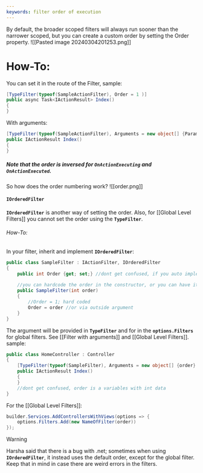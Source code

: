 ```yaml
---
keywords: filter order of execution
---
```

By default, the broader scoped filters will always run sooner than the narrower scoped, but you can create a custom order by setting the Order property.
![[Pasted image 20240304201253.png]]
# How-To:
You can set it in the route of the Filter, sample:
```c#
[TypeFilter(typeof(SampleActionFilter), Order = 1 )]
public async Task<IActionResult> Index()
{
}
```
With arguments:
```c#
[TypeFilter(typeof(SampleActionFilter), Arguments = new object[] {Parameter1, Parameter2}, Order = 1 )]
public IActionResult Index()
{
}
```
##### Note that the order is inversed for **`OnActionExecuting`** and **`OnActionExecuted`**.
So how does the order numbering work?
![[order.png]]
#### `IOrderedFilter`
**`IOrderedFilter`** is another way of setting the order. Also, for [[Global Level Filters]] you cannot set the order using the **`TypeFilter`**.
###### How-To:
In your filter, inherit and implement **`IOrderedFilter`**:
```c#
public class SampleFilter : IActionFilter, IOrderedFilter
{
	public int Order {get; set;} //dont get confused, if you auto implement this it will show a lambda.
	
	//you can hardcode the order in the constructor, or you can have it be accepted as argument
	public SampleFilter(int order)
	{
		//Order = 1; hard coded
		Order = order //or via outside argument
	}
}
```
The argument will be provided in **`TypeFilter`** and for in the **`options.Filters`** for global filters. See [[Filter with arguments]] and [[Global Level Filters]].
sample:
```c#
public class HomeController : Controller
{
	[TypeFilter(typeof(SampleFilter), Arguments = new object[] {order} )] 
	public IActionResult Index()
	{
	}
	//dont get confused, order is a variables with int data
}
```
For the [[Global Level Filters]]:
```c#
builder.Services.AddControllersWithViews(options => {
	options.Filters.Add(new NameOfFilter(order))
});
```
>[!warning] 
>Harsha said that there is a bug with .net; sometimes when using **`IOrderedFilter`**, it instead uses the default order, except for the global filter. Keep that in mind in case there are weird errors in the filters.
